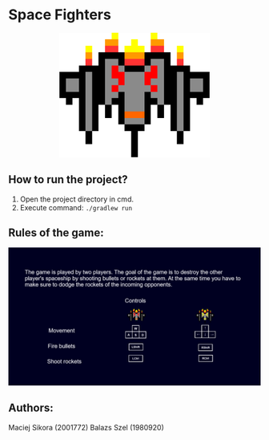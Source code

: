 # Space Fighters
<div align="center">
<img src='app/templates/spaceship_red.png' width='300' >
</div>

## How to run the project?
1. Open the project directory in cmd.
2. Execute command: `./gradlew run`
## Rules of the game:
<div align="center">
<img src='app/templates/help_menu.png' width='1000' >
</div>

## Authors:
<p>
  Maciej Sikora (2001772)
  Balazs Szel (1980920)
</p>


